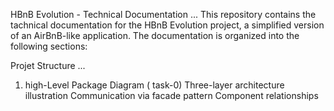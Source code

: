 HBnB Evolution - Technical Documentation
...
This repository contains the tachnical documentation for the HBnB Evolution project, a simplified version of an AirBnB-like application. The documentation is organized into the following sections:

Projet Structure
...
1. high-Level Package Diagram ( task-0)
    Three-layer architecture illustration
    Communication via facade pattern
    Component relationships